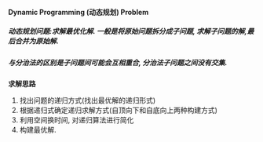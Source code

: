 #### Dynamic Programming (动态规划) Problem

##### 动态规划问题:求解最优化解. 一般是将原始问题拆分成子问题, 求解子问题的解,最后合并为原始解.

##### 与分治法的区别是子问题间可能会互相重合, 分治法子问题之间没有交集.

**求解思路**

1. 找出问题的递归方式(找出最优解的递归形式)
2. 根据递归式确定递归求解方式(自顶向下和自底向上两种构建方式)
3. 利用空间换时间, 对递归算法进行简化
4. 构建最优解.

